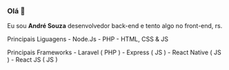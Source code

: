 ### Olá 👋

Eu sou **André Souza** desenvolvedor back-end e tento algo no front-end, rs.

Principais Liguagens
    - Node.Js
    - PHP
    - HTML, CSS & JS

Principais Frameworks
    - Laravel ( PHP )
    - Express ( JS )
    - React Native ( JS )
    - React JS ( JS )

